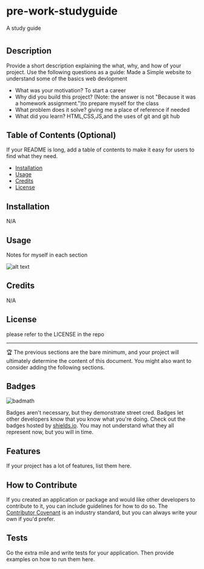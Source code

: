 # pre-work-studyguide
A study guide
# <Chads Pre-work studyguide>

## Description

Provide a short description explaining the what, why, and how of your project. Use the following questions as a guide:
Made a Simple website to understand some of the basics web devlopment

- What was your motivation? To start a career
- Why did you build this project? (Note: the answer is not "Because it was a homework assignment.")to prepare myself for the class
- What problem does it solve?
giving me a place of reference if needed
- What did you learn?
HTML,CSS,JS,and the uses of git and git hub

## Table of Contents (Optional)

If your README is long, add a table of contents to make it easy for users to find what they need.

- [Installation](#installation)
- [Usage](#usage)
- [Credits](#credits)
- [License](#license)

## Installation

N/A

## Usage

Notes for myself in each section

![alt text](assets/images/screenshot.png)

## Credits

N/A

## License

please refer to the LICENSE in the repo

---

🏆 The previous sections are the bare minimum, and your project will ultimately determine the content of this document. You might also want to consider adding the following sections.

## Badges

![badmath](https://img.shields.io/github/languages/top/nielsenjared/badmath)

Badges aren't necessary, but they demonstrate street cred. Badges let other developers know that you know what you're doing. Check out the badges hosted by [shields.io](https://shields.io/). You may not understand what they all represent now, but you will in time.

## Features

If your project has a lot of features, list them here.

## How to Contribute

If you created an application or package and would like other developers to contribute to it, you can include guidelines for how to do so. The [Contributor Covenant](https://www.contributor-covenant.org/) is an industry standard, but you can always write your own if you'd prefer.

## Tests

Go the extra mile and write tests for your application. Then provide examples on how to run them here.